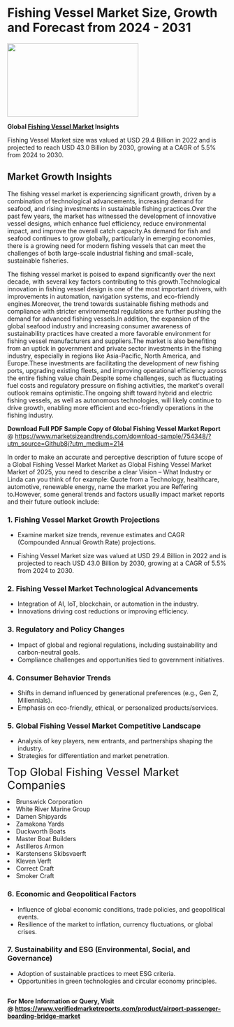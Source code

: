 <H1>Fishing Vessel Market Size, Growth and Forecast from 2024 - 2031</H1><img class="aligncenter size-medium wp-image-584254" src="https://thirdeyenews.in/wp-content/uploads/2024/09/Global-Market-Research-300x168.jpeg" alt="" width="300" height="168" /><p><strong>Global&nbsp;<a href="https://www.marketsizeandtrends.com/download-sample/754348/?utm_source=Github8j?utm_medium=214">Fishing Vessel Market</a> Insights</strong></p><p>Fishing Vessel Market size was valued at USD 29.4 Billion in 2022 and is projected to reach USD 43.0 Billion by 2030, growing at a CAGR of 5.5% from 2024 to 2030.</p><p><h2>Market Growth Insights</h2> <p>The fishing vessel market is experiencing significant growth, driven by a combination of technological advancements, increasing demand for seafood, and rising investments in sustainable fishing practices.Over the past few years, the market has witnessed the development of innovative vessel designs, which enhance fuel efficiency, reduce environmental impact, and improve the overall catch capacity.As demand for fish and seafood continues to grow globally, particularly in emerging economies, there is a growing need for modern fishing vessels that can meet the challenges of both large-scale industrial fishing and small-scale, sustainable fisheries.</p> <p>The fishing vessel market is poised to expand significantly over the next decade, with several key factors contributing to this growth.Technological innovation in fishing vessel design is one of the most important drivers, with improvements in automation, navigation systems, and eco-friendly engines.Moreover, the trend towards sustainable fishing methods and compliance with stricter environmental regulations are further pushing the demand for advanced fishing vessels.In addition, the expansion of the global seafood industry and increasing consumer awareness of sustainability practices have created a more favorable environment for fishing vessel manufacturers and suppliers.The market is also benefiting from an uptick in government and private sector investments in the fishing industry, especially in regions like Asia-Pacific, North America, and Europe.These investments are facilitating the development of new fishing ports, upgrading existing fleets, and improving operational efficiency across the entire fishing value chain.Despite some challenges, such as fluctuating fuel costs and regulatory pressure on fishing activities, the market's overall outlook remains optimistic.The ongoing shift toward hybrid and electric fishing vessels, as well as autonomous technologies, will likely continue to drive growth, enabling more efficient and eco-friendly operations in the fishing industry.</p> <p><span class=""><strong>Download Full PDF Sample Copy of Global Fishing Vessel Market Report</strong> @ <a href="https://www.marketsizeandtrends.com/download-sample/754348/?utm_source=Github8j?utm_medium=214" target="_blank">https://www.marketsizeandtrends.com/download-sample/754348/?utm_source=Github8j?utm_medium=214</a></span></p><p>In order to make an accurate and perceptive description of future scope of a Global&nbsp;Fishing Vessel Market Market as Global&nbsp;Fishing Vessel Market Market of 2025, you need to describe a clear Vision &ndash; What Industry or Linda can you think of for example: Quote from a Technology, healthcare, automotive, renewable energy, name the market you are Reffering to.However, some general trends and factors usually impact market reports and their future outlook include:</p><h3>1.&nbsp;<strong>Fishing Vessel Market Growth Projections</strong></h3><ul><li>Examine market size trends, revenue estimates and CAGR (Compounded Annual Growth Rate) projections.</li><li><p>Fishing Vessel Market size was valued at USD 29.4 Billion in 2022 and is projected to reach USD 43.0 Billion by 2030, growing at a CAGR of 5.5% from 2024 to 2030.</p></li></ul><h3>2.&nbsp;<strong>Fishing Vessel Market Technological Advancements</strong></h3><ul><li>Integration of AI, IoT, blockchain, or automation in the industry.</li><li>Innovations driving cost reductions or improving efficiency.</li></ul><h3>3.&nbsp;<strong>Regulatory and Policy Changes</strong></h3><ul><li>Impact of global and regional regulations, including sustainability and carbon-neutral goals.</li><li>Compliance challenges and opportunities tied to government initiatives.</li></ul><h3>4.&nbsp;<strong>Consumer Behavior Trends</strong></h3><ul><li>Shifts in demand influenced by generational preferences (e.g., Gen Z, Millennials).</li><li>Emphasis on eco-friendly, ethical, or personalized products/services.</li></ul><h3>5.&nbsp;<strong>Global Fishing Vessel Market Competitive Landscape</strong></h3><ul><li>Analysis of key players, new entrants, and partnerships shaping the industry.</li><li>Strategies for differentiation and market penetration.</li></ul><p data-pm-slice="1 1 []"><span style="color: inherit; font-family: inherit; font-size: 25px;">Top Global Fishing Vessel Market Companies</span></p><div class="" data-test-id=""><p><li>Brunswick Corporation</li><li> White River Marine Group</li><li> Damen Shipyards</li><li> Zamakona Yards</li><li> Duckworth Boats</li><li> Master Boat Builders</li><li> Astilleros Armon</li><li> Karstensens Skibsvaerft</li><li> Kleven Verft</li><li> Correct Craft</li><li> Smoker Craft</li></p></div><h3>6.&nbsp;<strong>Economic and Geopolitical Factors</strong></h3><ul><li>Influence of global economic conditions, trade policies, and geopolitical events.</li><li>Resilience of the market to inflation, currency fluctuations, or global crises.</li></ul><h3>7.&nbsp;<strong>Sustainability and ESG (Environmental, Social, and Governance)</strong></h3><ul><li>Adoption of sustainable practices to meet ESG criteria.</li><li>Opportunities in green technologies and circular economy principles.</li></ul><h2><strong style="font-size: 14px;">For More Information or Query, Visit @&nbsp;</strong><a style="background-color: #ffffff; font-size: 14px;" href="https://www.marketsizeandtrends.com/report/fishing-vessel-market/" target="_blank">https://www.verifiedmarketreports.com/product/airport-passenger-boarding-bridge-market</a></h2>